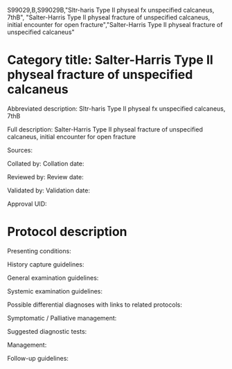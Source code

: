 S99029,B,S99029B,"Sltr-haris Type II physeal fx unspecified calcaneus, 7thB", "Salter-Harris Type II physeal fracture of unspecified calcaneus, initial encounter for open fracture","Salter-Harris Type II physeal fracture of unspecified calcaneus"
# Category title: Salter-Harris Type II physeal fracture of unspecified calcaneus

Abbreviated description: Sltr-haris Type II physeal fx unspecified calcaneus, 7thB

Full description: Salter-Harris Type II physeal fracture of unspecified calcaneus, initial encounter for open fracture

Sources:

Collated by:
Collation date:

Reviewed by:
Review date:

Validated by:
Validation date:

Approval UID:

# Protocol description

Presenting conditions:

History capture guidelines:

General examination guidelines:

Systemic examination guidelines:

Possible differential diagnoses with links to related protocols:

Symptomatic / Palliative management:

Suggested diagnostic tests:

Management:

Follow-up guidelines:
